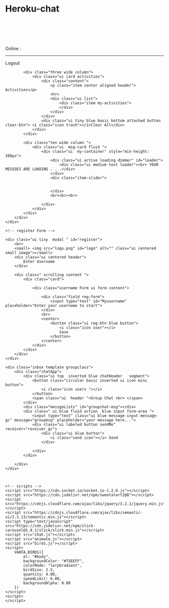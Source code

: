 # Heroku-chat
<!DOCTYPE html>
<html lang="en">

<head>
    <meta charset="UTF-8">
    <meta name="viewport" content="width=device-width, initial-scale=1.0">
    <meta http-equiv="X-UA-Compatible" content="ie=edge">
    <title>Chat App</title>
    <link rel="stylesheet" href="https://cdnjs.cloudflare.com/ajax/libs/semantic-ui/2.2.13/semantic.min.css">
    <link rel="stylesheet" href="style.css">
</head>

<body id="body">
    <br><br>
    <br><br>
    <div class="ui my-container">
        <div class="ui stackable four column grid">
            <div class="three wide column">
                <div class="ui card online-list">
                    <div class="content">
                        <p class="item center aligned header">Online : <span class="count"></span> </p>
                        <hr>
                        <div class="ui relaxed divided list ">
                            <div class="item online-users">
                            </div>
                        </div>
                    </div>
                    <div class="ui tiny  blue basic  bottom attached button logout-btn">
                        <i class="icon exclamation circle "></i>Logout</div>
                </div>
            </div>

            <div class="three wide column">
                <div class="ui card activities">
                    <div class="content">
                        <p class="item center aligned header"> Activities</p>
                        <hr>
                        <div class="ui list">
                            <div class="item my-activities">
                            </div>
                        </div>
                    </div>
                    <div class="ui tiny blue basic bottom attached button clear-btn"> <i class="icon trash"></i>Clear All</div>
                </div>
            </div>

            <div class="ten wide column ">
                <div class="ui  msg-card fluid ">
                    <div class="ui  my-container" style="min-height: 300px">
                        <div class="ui active loading dimmer" id="loader">
                            <div class="ui medium text loader"><br> YOUR MESSGES ARE LOADING . . .</div>
                        </div>
                        <div class="item-slider">


                        </div>
                        <br><br><br>

                    </div>
                </div>
            </div>
        </div>
    </div>

    <!-- register Form -->

    <div class="ui tiny  modal " id="register">
        <br>
        <small> <img src="logo.png" id="logo" alt="" class="ui centered small image"></small>
        <div class="ui centered header">
            Enter Username
        </div>

        <div class=" scrolling content ">
            <div class="card">

                <div class="username Form ui form content">

                    <div class="field reg-form">
                        <input type="text" id="Myusername" placeholder="Enter your username to start">
                    </div>
                    <br>
                    <center>
                        <button class="ui reg-btn blue button">
                            <i class="icon user"></i>
                            Save
                        </button>
                    </center>
                </div>
            </div>
        </div>
    </div>

    <div class="inbox template groupclass">
        <div class="chatApp">
            <div class="ui top  inverted blue chatHeader   segment">
                <button class="circular basic inverted ui icon mini button">
                    <i class="icon users "></i>
                </button>
                <span class="ui  header ">Group Chat <br> </span>
            </div>
            <div class="messgeLists" id="groupchat-msg"></div>
            <div class=" ui blue fluid action  blue input form-area ">
                <input type="text" class="ui blue message-input message-gc" message="groupmsg" placeholder="your message here...">
                <div class="ui labeled button sendMe" receiver="receiver_gc">
                    <div class="ui blue button">
                        <i class="send icon"></i> Send
                    </div>

                </div>
            </div>

        </div>
    </div>



    <!-- scripts -->
    <script src="https://cdn.socket.io/socket.io-1.2.0.js"></script>
    <script src="https://cdn.jsdelivr.net/npm/sweetalert2@8"></script>
    <script src="https://cdnjs.cloudflare.com/ajax/libs/jquery/3.2.1/jquery.min.js"></script>
    <script src="https://cdnjs.cloudflare.com/ajax/libs/semantic-ui/2.2.13/semantic.min.js"></script>
    <script type="text/javascript" src="https://cdn.jsdelivr.net/npm/slick-carousel@1.8.1/slick/slick.min.js"></script>
    <script src="chat.js"></script>
    <script src="animate.js"></script>
    <script src="birds.js"></script>
    <script>
        VANTA.BIRDS({
            el: "#body",
            backgroundColor: "#75EEFF",
            colorMode: "lerpGradient",
            birdSize: 2.5,
            quantity: 4.00,
            speedLimit: 6.00,
            backgroundAlpha: 0.00
        })
    </script>
    <script>
    </script>

</body>

</html>
